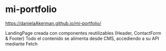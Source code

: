 # mi-portfolio
https://danielaAkerman.github.io/mi-portfolio/

LandingPage creada con componentes reutilizables (Header, ContactForm & Footer)
Todo el contenido se alimenta desde CMS, accediendo a su API mediante Fetch 

